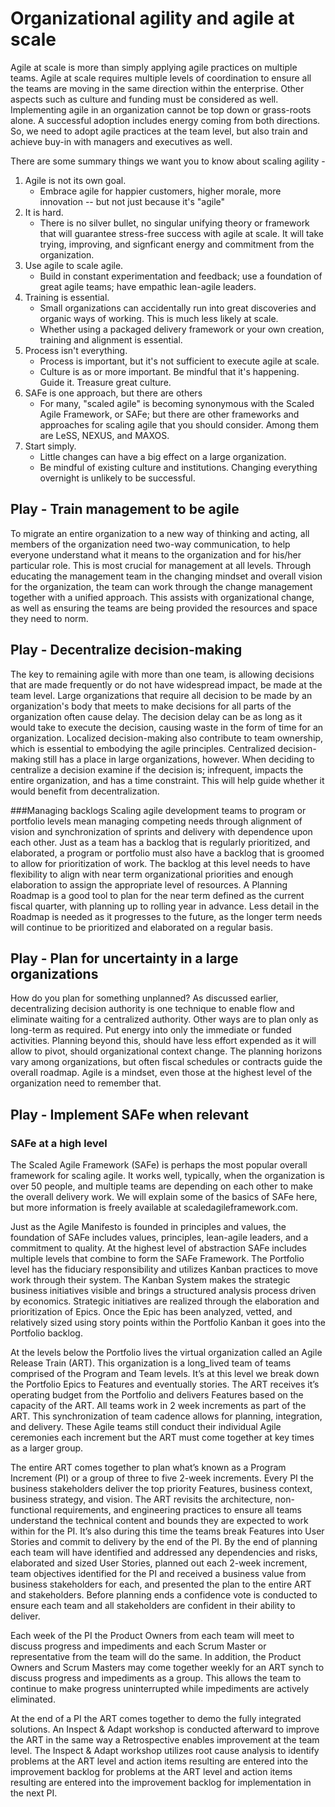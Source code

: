 # Organizational agility and agile at scale

Agile at scale is more than simply applying agile practices on multiple teams. Agile at scale requires multiple levels of coordination to ensure all the teams are moving in the same direction within the enterprise. Other aspects such as culture and funding must be considered as well. Implementing agile in an organization cannot be top down or grass-roots alone. A successful adoption includes energy coming from both directions. So, we need to adopt agile practices at the team level, but also train and achieve buy-in with managers and executives as well.

There are some summary things we want you to know about scaling agility -

1. Agile is not its own goal.
    * Embrace agile for happier customers, higher morale, more innovation -- but not just because it's "agile"
2. It is hard.
    * There is no silver bullet, no singular unifying theory or framework that will guarantee stress-free success 
     with agile at scale. It will take trying, improving, and signficant energy and commitment from the organization.
3. Use agile to scale agile.
    * Build in constant experimentation and feedback; use a foundation of great agile teams; have empathic lean-agile leaders.
4. Training is essential.
    * Small organizations can accidentally run into great discoveries and organic ways of working. This is much less likely at scale.
    * Whether using a packaged delivery framework or your own creation, training and alignment is essential.
5. Process isn't everything.
    * Process is important, but it's not sufficient to execute agile at scale. 
    * Culture is as or more important. Be mindful that it's happening. Guide it. Treasure great culture.
6. SAFe is one approach, but there are others
    * For many, "scaled agile" is becoming synonymous with the Scaled Agile Framework, or SAFe; but there are other frameworks and 
     approaches for scaling agile that you should consider. Among them are LeSS, NEXUS, and MAXOS.
7. Start simply.
    * Little changes can have a big effect on a large organization.
    * Be mindful of existing culture and institutions. Changing everything overnight is unlikely to be successful.



## Play - Train management to be agile
To migrate an entire organization to a new way of thinking and acting, all members of the organization need two-way communication, to help everyone understand what it means to the organization and for his/her particular role.  This is most crucial for management at all levels.  Through educating the management team in the changing mindset and overall vision for the organization, the team can work through the change management together with a unified approach.  This assists with organizational change, as well as ensuring the teams are being provided the resources and space they need to norm.

## Play - Decentralize decision-making
The key to remaining agile with more than one team, is allowing decisions that are made frequently or do not have widespread impact, be made at the team level.  Large organizations that require all decision to be made by an organization's body that meets to make decisions for all parts of the organization often cause delay.  The decision delay can be as long as it would take to execute the decision, causing waste in the form of time for an organization.  Localized decision-making also contribute to team ownership, which is essential to embodying the agile principles.  Centralized decision-making still has a place in large organizations, however.  When deciding to centralize a decision examine if the decision is; infrequent, impacts the entire organization, and has a time constraint.  This will help guide whether it would benefit from decentralization.

###Managing backlogs
Scaling agile development teams to program or portfolio levels mean managing competing needs through alignment of vision and synchronization of sprints and delivery with dependence upon each other.  Just as a team has a backlog that is regularly prioritized, and elaborated, a  program or portfolio must also have a backlog that is groomed to allow for prioritization of work. The backlog at this level needs to have flexibility to align with near term organizational priorities and enough elaboration to assign the appropriate level of resources.  A Planning Roadmap is a good tool to plan for the near term defined as the current fiscal quarter, with planning up to rolling year in advance.  Less detail in the Roadmap is needed as it progresses to the future, as the longer term needs will continue to be prioritized and elaborated on a regular basis.

## Play - Plan for uncertainty in a large organizations
How do you plan for something unplanned?  As discussed earlier, decentralizing decision authority is one technique to enable flow and eliminate waiting for a centralized authority.  Other ways are to plan only as long-term as required. Put energy into only the immediate or funded activities.  Planning beyond this, should have less effort expended as it will allow to pivot, should organizational context change. The planning horizons vary among organizations, but often fiscal schedules or contracts guide the overall roadmap.  Agile is a mindset, even those at the highest level of the organization need to remember that.

## Play - Implement SAFe when relevant

### SAFe at a high level
The Scaled Agile Framework (SAFe) is perhaps the most popular overall framework for scaling agile. It works well, typically,
when the organization is over 50 people, and multiple teams are depending on each other to make the overall delivery work. 
We will explain some of the basics of SAFe here, but more information is freely available at scaledagileframework.com.

Just as the Agile Manifesto is founded in principles and values, the foundation of SAFe includes
values, principles, lean-agile leaders, and a commitment to quality. At the highest level of abstraction
SAFe includes multiple levels that combine to form the SAFe Framework. The Portfolio level has the
fiduciary responsibility and utilizes Kanban practices to move work through their system. The Kanban
System makes the strategic business initiatives visible and brings a structured analysis process driven
by economics. Strategic initiatives are realized through the elaboration and prioritization of Epics.
Once the Epic has been analyzed, vetted, and relatively sized using story points within the Portfolio
Kanban it goes into the Portfolio backlog. 

At the levels below the Portfolio lives the virtual organization called an Agile Release Train (ART). This
organization is a long_lived team of teams comprised of the Program and Team levels. It’s at this level
we break down the Portfolio Epics to Features and eventually stories. The ART receives it’s operating
budget from the Portfolio and delivers Features based on the capacity of the ART. All teams work in 2
week increments as part of the ART. This synchronization of team cadence allows for planning,
integration, and delivery. These Agile teams still conduct their individual Agile ceremonies each
increment but the ART must come together at key times as a larger group. 

The entire ART comes together to plan what’s known as a Program Increment (PI) or a group of three
to five 2-week increments. Every PI the business stakeholders deliver the top priority Features,
business context, business strategy, and vision. The ART revisits the architecture, non-functional
requirements, and engineering practices to ensure all teams understand the technical content and
bounds they are expected to work within for the PI. It’s also during this time the teams break Features
into User Stories and commit to delivery by the end of the PI. By the end of planning each team will
have identified and addressed any dependencies and risks, elaborated and sized User Stories,
planned out each 2-week increment, team objectives identified for the PI and received a business
value from business stakeholders for each, and presented the plan to the entire ART and
stakeholders. Before planning ends a confidence vote is conducted to ensure each team and all
stakeholders are confident in their ability to deliver.

Each week of the PI the Product Owners from each team will meet to discuss progress and
impediments and each Scrum Master or representative from the team will do the same. In addition,
the Product Owners and Scrum Masters may come together weekly for an ART synch to discuss
progress and impediments as a group. This allows the team to continue to make progress
uninterrupted while impediments are actively eliminated.

At the end of a PI the ART comes together to demo the fully integrated solutions. An Inspect & Adapt
workshop is conducted afterward to improve the ART in the same way a Retrospective enables
improvement at the team level. The Inspect & Adapt workshop utilizes root cause analysis to identify
problems at the ART level and action items resulting are entered into the improvement backlog for
problems at the ART level and action items resulting are entered into the improvement backlog for
implementation in the next PI.
